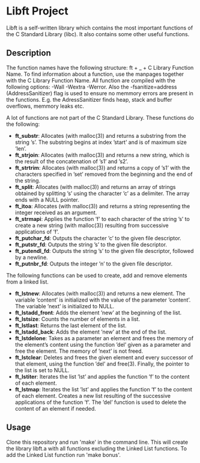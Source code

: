 # Libft Project

Libft is a self-written library which contains the most important functions of the C Standard Library (libc). It also contains some other useful functions.

## Description

The function names have the following structure: ft + _ + C Library Function Name. To find information about a function, use the manpages together with the C Library Function Name. All function are compiled with the following options: -Wall -Wextra -Werror. Also the -fsanitize=address (AddressSanitizer) flag is used to ensure no memmory errors are present in the functions. E.g. the AdressSanitizer finds heap, stack and buffer overflows, memmory leaks etc. 

A lot of functions are not part of the C Standard Library. These functions do the following:

* **ft\_substr**:  Allocates (with malloc(3)) and returns a substring from the string ’s’. The substring begins at index ’start’ and is of maximum size ’len’.
* **ft\_strjoin**: Allocates (with malloc(3)) and returns a new string, which is the result of the concatenation of ’s1’ and ’s2’.
* **ft\_strtrim**: Allocates (with malloc(3)) and returns a copy of ’s1’ with the characters specified in ’set’ removed from the beginning and the end of the string.
* **ft\_split**: Allocates (with malloc(3)) and returns an array of strings obtained by splitting ’s’ using the character ’c’ as a delimiter. The array ends with a NULL pointer.
* **ft\_itoa**: Allocates (with malloc(3)) and returns a string representing the integer received as an argument.
* **ft\_strmapi**: Applies the function ’f’ to each character of the string ’s’ to create a new string (with malloc(3)) resulting from successive applications of ’f’.
* **ft\_putchar\_fd**: Outputs the character ’c’ to the given file descriptor.
* **ft\_putstr\_fd**: Outputs the string ’s’ to the given file descriptor.
* **ft\_putendl\_fd**: Outputs the string ’s’ to the given file descriptor, followed by a newline.
* **ft\_putnbr\_fd**: Outputs the integer ’n’ to the given file descriptor.

The following functions can be used to create, add and remove elements from a linked list.

* **ft\_lstnew**: Allocates (with malloc(3)) and returns a new element. The variable ’content’ is initialized with the value of the parameter ’content’. The variable ’next’ is initialized to NULL.
* **ft\_lstadd\_front**: Adds the element ’new’ at the beginning of the list.
* **ft\_lstsize**: Counts the number of elements in a list.
* **ft\_lstlast**: Returns the last element of the list.
* **ft\_lstadd_back**: Adds the element ’new’ at the end of the list.
* **ft\_lstdelone**: Takes as a parameter an element and frees the memory of the element’s content using the function ’del’ given as a parameter and free the element. The memory of ’next’ is not freed.
* **ft\_lstclear**: Deletes and frees the given element and every successor of that element, using the function ’del’ and free(3). Finally, the pointer to the list is set to NULL.
* **ft\_lstiter**: Iterates the list ’lst’ and applies the function ’f’ to the content of each element.
* **ft\_lstmap**: Iterates the list ’lst’ and applies the function ’f’ to the content of each element. Creates a new list resulting of the successive applications of the function ’f’. The ’del’ function is used to delete the content of an element if needed.

## Usage

Clone this repository and run 'make' in the command line. This will create the library libft.a with all functions excluding the Linked List functions. To add the Linked List function run 'make bonus'. 

